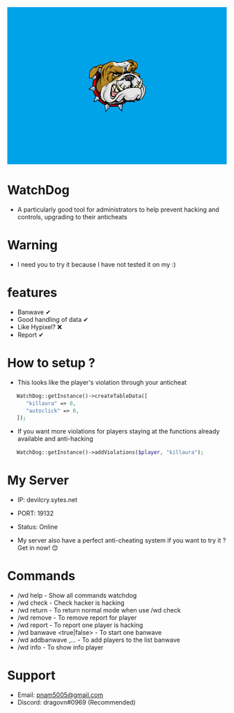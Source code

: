<img src = "https://github.com/hachkingtohach1/WatchDog/blob/master/icon.png">

# WatchDog
- A particularly good tool for administrators to help prevent hacking and controls, upgrading to their anticheats

# Warning
- I need you to try it because I have not tested it on my :)

# features
- Banwave ✔
- Good handling of data ✔
- Like Hypixel? ❌
- Report ✔

# How to setup ?
- This looks like the player's violation through your anticheat
```php
   WatchDog::getInstance()->createTableData([
      "killaura" => 0,
      "autoclick" => 0,
   ]);
```

- If you want more violations for players staying at the functions already available and anti-hacking
```php
   WatchDog::getInstance()->addViolations($player, "killaura");
```

# My Server

- IP: devilcry.sytes.net
- PORT: 19132
- Status: Online

- My server also have a perfect anti-cheating system if you want to try it ? Get in now! 😊
# Commands
- /wd help - Show all commands watchdog
- /wd check <player> - Check hacker is hacking 
- /wd return - To return normal mode when use /wd check
- /wd remove <player> - To remove report for player
- /wd report <player> <module> - To report one player is hacking
- /wd banwave <true|false> - To start one banwave
- /wd addbanwave <player> <player>,... - To add players to the list banwave
- /wd info <player> - To show info player 

# Support
- Email: pnam5005@gmail.com
- Discord: dragovn#0969 (Recommended)
